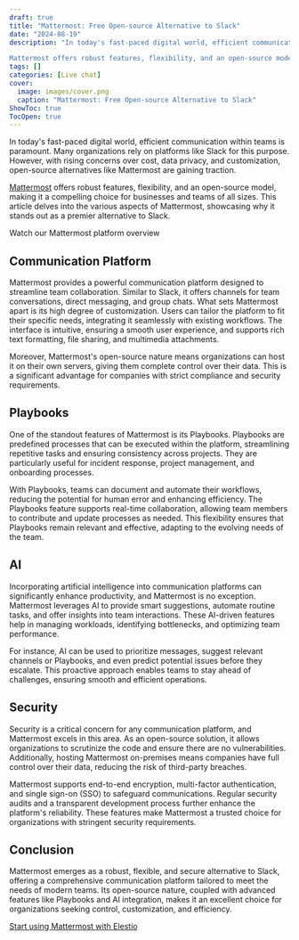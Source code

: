 ```yaml
---
draft: true
title: "Mattermost: Free Open-source Alternative to Slack"
date: "2024-08-19"
description: "In today's fast-paced digital world, efficient communication within teams is paramount. Many organizations rely on platforms like Slack for this purpose. However, with rising concerns over cost, data privacy, and customization, open-source alternatives like Mattermost are gaining traction.

Mattermost offers robust features, flexibility, and an open-source model, making"
tags: []
categories: [Live chat]
cover:
  image: images/cover.png
  caption: "Mattermost: Free Open-source Alternative to Slack"
ShowToc: true
TocOpen: true
---
```



In today's fast\-paced digital world, efficient communication within teams is paramount. Many organizations rely on platforms like Slack for this purpose. However, with rising concerns over cost, data privacy, and customization, open\-source alternatives like Mattermost are gaining traction. 

[Mattermost](https://elest.io/open-source/mattermost?ref=blog.elest.io) offers robust features, flexibility, and an open\-source model, making it a compelling choice for businesses and teams of all sizes. This article delves into the various aspects of Mattermost, showcasing why it stands out as a premier alternative to Slack.



Watch our Mattermost platform overview



## Communication Platform

Mattermost provides a powerful communication platform designed to streamline team collaboration. Similar to Slack, it offers channels for team conversations, direct messaging, and group chats. What sets Mattermost apart is its high degree of customization. Users can tailor the platform to fit their specific needs, integrating it seamlessly with existing workflows. The interface is intuitive, ensuring a smooth user experience, and supports rich text formatting, file sharing, and multimedia attachments.

Moreover, Mattermost's open\-source nature means organizations can host it on their own servers, giving them complete control over their data. This is a significant advantage for companies with strict compliance and security requirements.

## Playbooks

One of the standout features of Mattermost is its Playbooks. Playbooks are predefined processes that can be executed within the platform, streamlining repetitive tasks and ensuring consistency across projects. They are particularly useful for incident response, project management, and onboarding processes.

With Playbooks, teams can document and automate their workflows, reducing the potential for human error and enhancing efficiency. The Playbooks feature supports real\-time collaboration, allowing team members to contribute and update processes as needed. This flexibility ensures that Playbooks remain relevant and effective, adapting to the evolving needs of the team.

## AI

Incorporating artificial intelligence into communication platforms can significantly enhance productivity, and Mattermost is no exception. Mattermost leverages AI to provide smart suggestions, automate routine tasks, and offer insights into team interactions. These AI\-driven features help in managing workloads, identifying bottlenecks, and optimizing team performance.

For instance, AI can be used to prioritize messages, suggest relevant channels or Playbooks, and even predict potential issues before they escalate. This proactive approach enables teams to stay ahead of challenges, ensuring smooth and efficient operations.

## Security

Security is a critical concern for any communication platform, and Mattermost excels in this area. As an open\-source solution, it allows organizations to scrutinize the code and ensure there are no vulnerabilities. Additionally, hosting Mattermost on\-premises means companies have full control over their data, reducing the risk of third\-party breaches.

Mattermost supports end\-to\-end encryption, multi\-factor authentication, and single sign\-on (SSO) to safeguard communications. Regular security audits and a transparent development process further enhance the platform's reliability. These features make Mattermost a trusted choice for organizations with stringent security requirements.

## Conclusion

Mattermost emerges as a robust, flexible, and secure alternative to Slack, offering a comprehensive communication platform tailored to meet the needs of modern teams. Its open\-source nature, coupled with advanced features like Playbooks and AI integration, makes it an excellent choice for organizations seeking control, customization, and efficiency. 

[Start using Mattermost with Elestio](https://elest.io/open-source/mattermost?ref=blog.elest.io)




